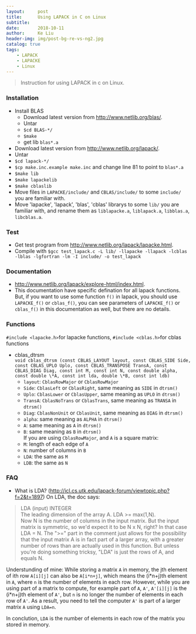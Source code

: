 ```yaml
---
layout:     post
title:      Using LAPACK in C on Linux
subtitle:   
date:       2018-10-11
author:     Ke Liu
header-img: img/post-bg-re-vs-ng2.jpg
catalog: true
tags:
    - LAPACK
    - LAPACKE
    - Linux
---
```


>Instruction for using LAPACK in c on Linux.

### Installation
* Install BLAS
     * Download latest version from http://www.netlib.org/blas/.  
     * Untar   
     * `$cd BLAS-*/`  
     * `$make`  
     * get lib `blas*.a`  
* Download latest version from http://www.netlib.org/lapack/.
* Untar
* `$cd lapack-*/`
* `$cp make.inc.example make.inc` and change line 81 to point to `blas*.a`
* `$make lib`
* `$make lapackelib`
* `$make cblaslib`
* Move files in `LAPACKE/include/` and `CBLAS/include/` to some `include/` you are familiar with. 
* Move 'lapacke', 'lapack', 'blas', 'cblas' librarys to some `lib/` you are familiar with, and rename them as `liblapacke.a`, `liblapack.a`, `libblas.a`, `libcblas.a`.

### Test
* Get test program from http://www.netlib.org/lapack/lapacke.html.
* Compile with `$gcc test_lapack.c -L lib/ -llapacke -llapack -lcblas -lblas -lgfortran -lm -I include/ -o test_lapack` 
      
### Documentation
* http://www.netlib.org/lapack/explore-html/index.html.
* This documentation have specific defination for all lapack functions. But, if you want to use some function `f()` in lapack, you should use `LAPACKE_f()` or `cblas_f()`, you can see parameters of `LAPACKE_f()` or `cblas_f()` in this documentation as well, but there are no details. 

### Functions
`#include <lapacke.h>`for lapacke functions, `#include <cblas.h>`for cblas functions  
- cblas_dtrsm  
`void cblas_dtrsm (const CBLAS_LAYOUT layout, const CBLAS_SIDE Side, const CBLAS_UPLO Uplo, const CBLAS_TRANSPOSE TransA, const CBLAS_DIAG Diag, const int M, const int N, const double alpha, const double \*A, const int lda, double \*B, const int ldb)`   
     - `layout`: `CblasRowMajor` or `CblasRowMajor`   
     - `Side`: `CblasLeft` or `CblasRight`, same meaning as `SIDE` in `dtrsm()`  
     - `Uplo`: `CblasLower` or `CblasUpper`, same meaning as `UPLO` in `dtrsm()`  
     - `TransA`: `CblasNoTrans` or `CblasTrans`, same meaning as `TRANSA` in `dtrsm()`  
     - `Diag`: `CblasNonUnit` or `CblasUnit`, same meaning as `DIAG` in `dtrsm()`  
     - `alpha`: same meaning as `ALPHA` in `dtrsm()`  
     - `A`: same meaning as `A` in `dtrsm()`  
     - `B`: same meaning as `B` in `dtrsm()`  
If you are using `CblasRowMajor`, and `A` is a square matrix:  
     - `M`: length of each edge of `A`  
     - `N`: number of columns in `B`  
     - `LDA`: the same as `M`  
     - `LDB`: the same as `N`  

### FAQ
* What is LDA? (http://icl.cs.utk.edu/lapack-forum/viewtopic.php?f=2&t=1897)
On LDA, the doc says:
> LDA (input) INTEGER  
> The leading dimension of the array A. LDA >= max(1,N).  
> Now N is the number of columns in the input matrix. But the input matrix is symmetric, so we'd expect it to be N x N, right? In that case LDA = N. The ">=" part in the comment just allows for the possibility that the input matrix A is in fact part of a larger array, with a greater number of rows than are actually used in this function. But unless you're doing something tricksy, "LDA" is just the rows of A, and equals N.  
  
  Understunding of mine: While storing a matrix `A` in memory, the jth element of ith row `A[i][j]` can also be `A[i*n+j]`, which means the (i\*n+j)th element in `A`, where `n` is the number of elements in each row. However, while you are using part of a matrix to compute, for example part of `A`, `A'`, `A'[i][j]` is the (i\*n+j)th element of `A'`, but `n` is no longer the number of elements in each row of `A'`. As a result, you need to tell the computer `A'` is part of a larger matrix `A` using `LDA=n`.   
    
  In conclution, `LDA` is the number of elements in each row of the matrix you stored in memory.  
